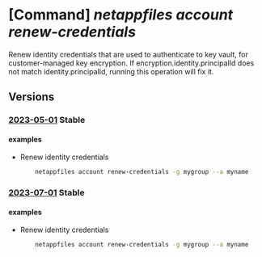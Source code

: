 # [Command] _netappfiles account renew-credentials_

Renew identity credentials that are used to authenticate to key vault, for customer-managed key encryption. If encryption.identity.principalId does not match identity.principalId, running this operation will fix it.

## Versions

### [2023-05-01](/Resources/mgmt-plane/L3N1YnNjcmlwdGlvbnMve30vcmVzb3VyY2Vncm91cHMve30vcHJvdmlkZXJzL21pY3Jvc29mdC5uZXRhcHAvbmV0YXBwYWNjb3VudHMve30vcmVuZXdjcmVkZW50aWFscw==/2023-05-01.xml) **Stable**

<!-- mgmt-plane /subscriptions/{}/resourcegroups/{}/providers/microsoft.netapp/netappaccounts/{}/renewcredentials 2023-05-01 -->

#### examples

- Renew identity credentials
    ```bash
        netappfiles account renew-credentials -g mygroup --a myname
    ```

### [2023-07-01](/Resources/mgmt-plane/L3N1YnNjcmlwdGlvbnMve30vcmVzb3VyY2Vncm91cHMve30vcHJvdmlkZXJzL21pY3Jvc29mdC5uZXRhcHAvbmV0YXBwYWNjb3VudHMve30vcmVuZXdjcmVkZW50aWFscw==/2023-07-01.xml) **Stable**

<!-- mgmt-plane /subscriptions/{}/resourcegroups/{}/providers/microsoft.netapp/netappaccounts/{}/renewcredentials 2023-07-01 -->

#### examples

- Renew identity credentials
    ```bash
        netappfiles account renew-credentials -g mygroup --a myname
    ```
